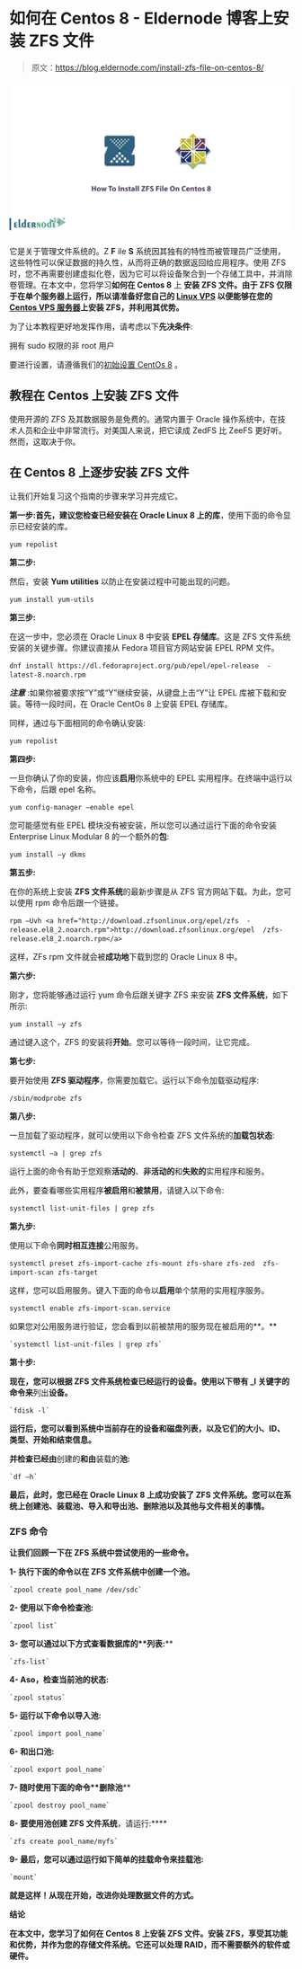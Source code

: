 # 如何在 Centos 8 - Eldernode 博客上安装 ZFS 文件

> 原文：<https://blog.eldernode.com/install-zfs-file-on-centos-8/>

![How To Install ZFS File On Centos 8](img/f732a551d2881017806e35bba168315b.png)

它是关于管理文件系统的。Z **F** ile **S** 系统因其独有的特性而被管理员广泛使用，这些特性可以保证数据的持久性，从而将正确的数据返回给应用程序。使用 ZFS 时，您不再需要创建虚拟化卷，因为它可以将设备聚合到一个存储工具中，并消除卷管理。在本文中，您将学习**如何在 Centos 8** 上 **安装 ZFS 文件。由于 ZFS 仅限于在单个服务器上运行，所以请准备好您自己的 [Linux VPS](https://eldernode.com/linux-vps/) 以便能够在您的 [Centos VPS 服务器](https://eldernode.com/centos-vps/)上安装 ZFS，并利用其优势。**

为了让本教程更好地发挥作用，请考虑以下**先决条件**:

拥有 sudo 权限的非 root 用户

要进行设置，请遵循我们的[初始设置 CentOs 8](https://blog.eldernode.com/initial-set-up-centos-8/) 。

## **教程在 Centos 上安装 ZFS 文件**

使用开源的 ZFS 及其数据服务是免费的。通常内置于 Oracle 操作系统中，在技术人员和企业中非常流行。对美国人来说，把它读成 ZedFS 比 ZeeFS 更好听。然而，这取决于你。

## **在 Centos 8 上逐步安装 ZFS 文件**

让我们开始复习这个指南的步骤来学习并完成它。

**第一步:**首先，建议您检查已经安装在 Oracle Linux 8 上的**库**，使用下面的命令显示已经安装的库。

```
yum repolist
```

**第二步:**

然后，安装 **Yum utilities** 以防止在安装过程中可能出现的问题。

```
yum install yum-utils
```

**第三步:**

在这一步中，您必须在 Oracle Linux 8 中安装 **EPEL 存储库**。这是 ZFS 文件系统安装的关键步骤。你建议直接从 Fedora 项目官方网站安装 EPEL RPM 文件。

```
dnf install https://dl.fedoraproject.org/pub/epel/epel-release  -latest-8.noarch.rpm
```

***注意*** :如果你被要求按“Y”或“Y”继续安装，从键盘上击“Y”让 EPEL 库被下载和安装。等待一段时间，在 Oracle CentOs 8 上安装 EPEL 存储库。

同样，通过与下面相同的命令确认安装:

```
yum repolist
```

**第四步:**

一旦你确认了你的安装，你应该**启用**你系统中的 EPEL 实用程序。在终端中运行以下命令，后跟 epel 名称。

```
yum config-manager –enable epel
```

您可能感觉有些 EPEL 模块没有被安装，所以您可以通过运行下面的命令安装 Enterprise Linux Modular 8 的一个额外的**包**:

```
yum install –y dkms
```

**第五步:**

在你的系统上安装 **ZFS 文件系统**的最新步骤是从 ZFS 官方网站下载。为此，您可以使用 rpm 命令后跟一个链接。

```
rpm –Uvh <a href="http://download.zfsonlinux.org/epel/zfs  -release.el8_2.noarch.rpm">http://download.zfsonlinux.org/epel  /zfs-release.el8_2.noarch.rpm</a>
```

这样，ZFs rpm 文件就会被**成功地**下载到您的 Oracle Linux 8 中。

**第六步:**

刚才，您将能够通过运行 yum 命令后跟关键字 ZFS 来安装 **ZFS 文件系统**，如下所示:

```
yum install –y zfs
```

通过键入这个，ZFS 的安装将**开始**。您可以等待一段时间，让它完成。

**第七步:**

要开始使用 **ZFS 驱动程序**，你需要加载它。运行以下命令加载驱动程序:

```
/sbin/modprobe zfs
```

**第八步:**

一旦加载了驱动程序，就可以使用以下命令检查 ZFS 文件系统的**加载包状态**:

```
systemctl –a | grep zfs
```

运行上面的命令有助于您观察**活动的**、**非活动的**和**失败的**实用程序和服务。

此外，要查看哪些实用程序**被启用**和**被禁用**，请键入以下命令:

```
systemctl list-unit-files | grep zfs
```

**第九步:**

使用以下命令**同时相互连接**公用服务。

```
systemctl preset zfs-import-cache zfs-mount zfs-share zfs-zed  zfs-import-scan zfs-target
```

这样，您可以启用服务。键入下面的命令以**启用**单个禁用的实用程序服务。

```
systemctl enable zfs-import-scan.service
```

如果您对公用服务进行验证，您会看到以前被禁用的服务现在被启用的**。**

```
`systemctl list-unit-files | grep zfs`
```

****第十步:****

**现在，您可以根据 ZFS 文件系统检查已经运行的设备。使用以下带有 _l 关键字的命令来**列出**设备。**

```
`fdisk -l`
```

**运行后，您可以看到系统中当前存在的设备和磁盘列表，以及它们的大小、ID、类型、开始和结束信息。**

**并检查已经由**创建的**和由**装载的**池:**

```
`df –h`
```

**最后，此时，您已经在 Oracle Linux 8 上成功安装了 ZFS 文件系统。您可以在系统上创建池、装载池、导入和导出池、删除池以及其他与文件相关的事情。**

### **ZFS 命令**

**让我们回顾一下在 ZFS 系统中尝试使用的一些命令。**

****1-** 执行下面的命令以**在 ZFS 文件系统中创建一个池**。**

```
`zpool create pool_name /dev/sdc`
```

****2-** 使用以下命令**检查池**:**

```
`zpool list`
```

****3-** 您可以通过以下方式查看数据库的**列表:****

```
`zfs-list`
```

****4-** Aso，检查当前**池的状态**:**

```
`zpool status`
```

****5-** 运行以下命令以**导入池**:**

```
`zpool import pool_name`
```

****6-** 和**出口池**:**

```
`zpool export pool_name`
```

****7-** 随时使用下面的命令**删除池****

```
`zpool destroy pool_name`
```

****8-** 要使用池创建 ZFS 文件系统**，请运行:****

```
`zfs create pool_name/myfs`
```

****9-** 最后，您可以通过运行如下简单的挂载命令来**挂载池**:**

```
`mount`
```

**就是这样！从现在开始，改进你处理数据文件的方式。**

****结论****

**在本文中，您学习了如何在 Centos 8 上安装 ZFS 文件。安装 ZFS，享受其功能和优势，并作为您的存储文件系统。它还可以处理 RAID，而不需要额外的软件或硬件。**